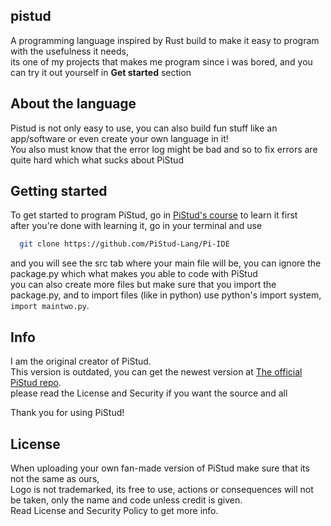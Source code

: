 ## pistud
A programming language inspired by Rust build to make it easy to program with the usefulness it needs, <br>
its one of my projects that makes me program since i was bored, and you can try it out yourself in **Get started** section

## About the language
Pistud is not only easy to use, you can also build fun stuff like an app/software or even create your own language in it! <br>
You also must know that the error log might be bad and so to fix errors are quite hard which what sucks about PiStud

## Getting started
To get started to program PiStud, go in [PiStud's course](https://pistud-lang.github.io/web/course.html) to learn it first <br>
after you're done with learning it, go in your terminal and use 
```bash
  git clone https://github.com/PiStud-Lang/Pi-IDE
```
and you will see the src tab where your main file will be, you can ignore the package.py which what makes you able to code with PiStud <br>
you can also create more files but make sure that you import the package.py, and to import files (like in python) use python's import system, ```import maintwo.py```.

## Info
I am the original creator of PiStud. <br>
This version is outdated, you can get the newest version at [The official PiStud repo](https://github.com/pistud-lang/pistud). <br> 
please read the License and Security if you want the source and all <br> 

Thank you for using PiStud!

## License
When uploading your own fan-made version of PiStud make sure that its not the same as ours, <br>
Logo is not trademarked, its free to use, actions or consequences will not be taken, only the name and code unless credit is given. <br>
Read License and Security Policy to get more info. <br>
